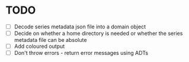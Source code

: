# TODO

- [ ] Decode series metadata json file into a domain object
- [ ] Decide on whether a home directory is needed or whether the series metadata file can be absolute
- [ ] Add coloured output
- [ ] Don't throw errors - return error messages using ADTs
